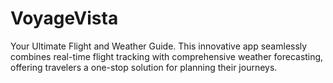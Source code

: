 # VoyageVista
Your Ultimate Flight and Weather Guide. This innovative app seamlessly combines real-time flight tracking with comprehensive weather forecasting, offering travelers a one-stop solution for planning their journeys.
